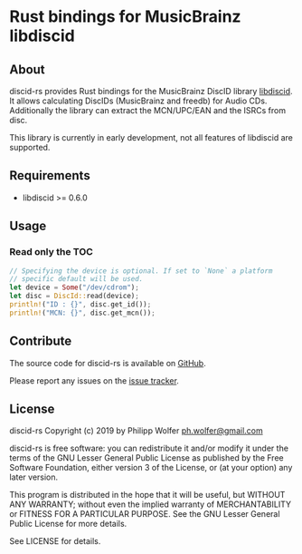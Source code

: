 # Rust bindings for MusicBrainz libdiscid

## About
discid-rs provides Rust bindings for the MusicBrainz DiscID library [libdiscid](http://musicbrainz.org/doc/libdiscid).
It allows calculating DiscIDs (MusicBrainz and freedb) for Audio CDs. Additionally
the library can extract the MCN/UPC/EAN and the ISRCs from disc.

This library is currently in early development, not all features of libdiscid
are supported.

## Requirements
* libdiscid >= 0.6.0

## Usage

### Read only the TOC

```rust
// Specifying the device is optional. If set to `None` a platform
// specific default will be used.
let device = Some("/dev/cdrom");
let disc = DiscId::read(device);
println!("ID : {}", disc.get_id());
println!("MCN: {}", disc.get_mcn());
```

## Contribute
The source code for discid-rs is available on
[GitHub](https://github.com/phw/discid-rs).

Please report any issues on the
[issue tracker](https://github.com/phw/discid-rs/issues).

## License
discid-rs Copyright (c) 2019 by Philipp Wolfer <ph.wolfer@gmail.com>

discid-rs is free software: you can redistribute it and/or modify
it under the terms of the GNU Lesser General Public License as published by
the Free Software Foundation, either version 3 of the License, or
(at your option) any later version.

This program is distributed in the hope that it will be useful,
but WITHOUT ANY WARRANTY; without even the implied warranty of
MERCHANTABILITY or FITNESS FOR A PARTICULAR PURPOSE.  See the
GNU Lesser General Public License for more details.

See LICENSE for details.
